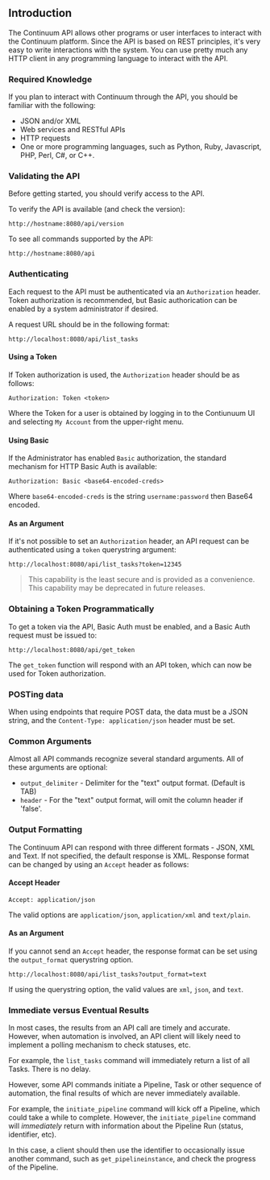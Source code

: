 ## Introduction

The Continuum API allows other programs or user interfaces to interact with the Continuum platform.
Since the API is based on REST principles, it's very easy to write interactions with the system.
You can use pretty much any HTTP client in any programming language to interact with the API.

### Required Knowledge

If you plan to interact with Continuum through the API, you should be familiar with the following:

* JSON and/or XML
* Web services and RESTful APIs
* HTTP requests
* One or more programming languages, such as Python, Ruby, Javascript, PHP, Perl, C#, or C++.

### Validating the API

Before getting started, you should verify access to the API.

To verify the API is available (and check the version):

```
http://hostname:8080/api/version
```

To see all commands supported by the API:

```
http://hostname:8080/api
```

### Authenticating

Each request to the API must be authenticated via an `Authorization` header.  Token authorization is recommended, but Basic authorication can be enabled by a system administrator
if desired.

A request URL should be in the following format:

`http://localhost:8080/api/list_tasks`

#### Using a Token

If Token authorization is used, the `Authorization` header should be as follows:

```
Authorization: Token <token>
```

Where the Token for a user is obtained by logging in to the Contiunuum UI and selecting `My Account` from the upper-right menu.

#### Using Basic

If the Administrator has enabled `Basic` authorization, the standard mechanism for HTTP Basic Auth is available:

```
Authorization: Basic <base64-encoded-creds>
```

Where `base64-encoded-creds` is the string `username:password` then Base64 encoded.

#### As an Argument

If it's not possible to set an `Authorization` header, an API request can be authenticated using a `token` querystring argument:

```
http://localhost:8080/api/list_tasks?token=12345
```

> This capability is the least secure and is provided as a convenience.  This capability may be deprecated in future releases.

### Obtaining a Token Programmatically

To get a token via the API, Basic Auth must be enabled, and a Basic Auth request must be issued to:

```
http://localhost:8080/api/get_token
```

The `get_token` function will respond with an API token, which can now be used for Token authorization.

### POSTing data

When using endpoints that require POST data, the data must be a JSON string, and the `Content-Type: application/json` header must be set.

### Common Arguments

Almost all API commands recognize several standard arguments.  All of these arguments are optional:

* `output_delimiter` - Delimiter for the "text" output format.  (Default is TAB)
* `header` - For the "text" output format, will omit the column header if 'false'.

### Output Formatting

The Continuum API can respond with three different formats - JSON, XML and Text.  If not specified, the default response is XML.
Response format can be changed by using an `Accept` header as follows:

#### Accept Header

```
Accept: application/json
```

The valid options are `application/json`, `application/xml` and `text/plain`.

#### As an Argument

If you cannot send an `Accept` header, the response format can be set using the `output_format` querystring option.

```
http://localhost:8080/api/list_tasks?output_format=text
```

If using the querystring option, the valid values are `xml`, `json`, and `text`.


### Immediate versus Eventual Results

In most cases, the results from an API call are timely and accurate.  However, when automation is involved, an API client will likely
need to implement a polling mechanism to check statuses, etc.

For example, the `list_tasks` command will immediately return a list of all Tasks.  There is no delay.

However, some API commands initiate a Pipeline, Task or other sequence of automation, the final results of which are never immediately available.

For example, the `initiate_pipeline` command will kick off a Pipeline, which could take a while to complete.  However, the `initiate_pipeline` command will _immediately_ return
with information about the Pipeline Run (status, identifier, etc).

In this case, a client should then use the identifier to occasionally issue another command, such as `get_pipelineinstance`, and check the progress of the Pipeline.
